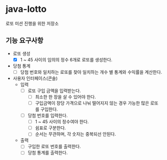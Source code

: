 # java-lotto
로또 미션 진행을 위한 저장소

## 기능 요구사항

* 로또 생성
    - [x] 1 ~ 45 사이의 임의의 정수 6개로 로또를 생성한다.
* 당첨 통계
    - [ ] 당첨 번호와 일치하는 로또를 찾아 일치하는 개수 별 통계와 수익률을 계산한다.
* 사용자 인터페이스(콘솔)
    * 입력
        - [ ] 로또 구입 금액을 입력받는다.
            - [ ] 최소한 한 장을 살 수 있어야 한다.
            - [ ] 구입금액이 장당 가격으로 나눠 떨어지지 않는 경우 가능한 많은 로또를 구입한다.
        - [ ] 당첨 번호를 입력한다.
            - [ ] 1 ~ 45 사이의 정수여야 한다.
            - [ ] 쉼표로 구분한다.
            - [ ] 순서는 무관하며, 각 숫자는 중복되선 안된다.
    * 출력
        - [ ] 구입한 로또 번호를 출력한다.
        - [ ] 당첨 통계를 출력한다.